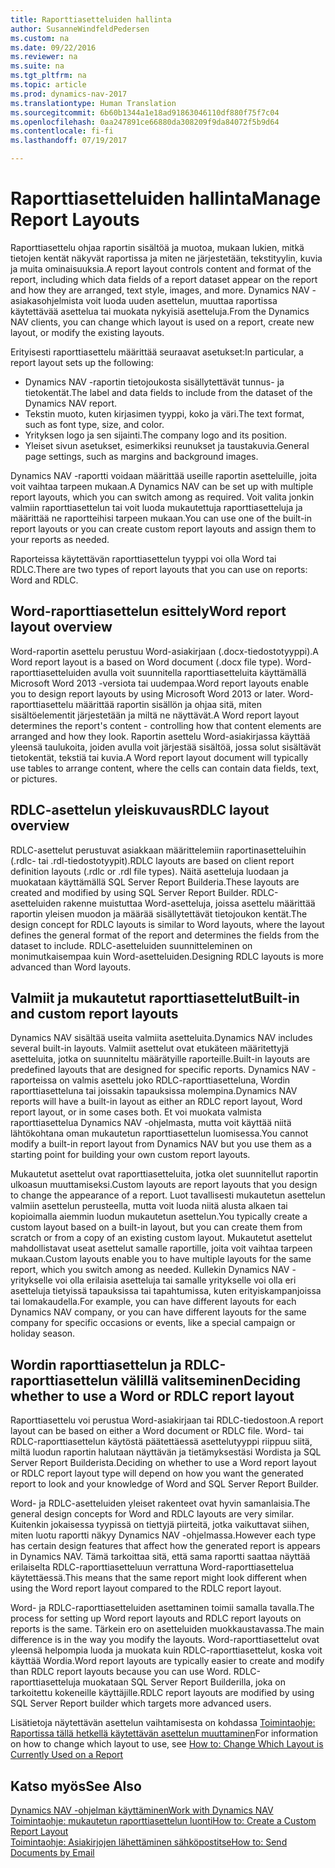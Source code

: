 ```yaml
---
title: Raporttiasetteluiden hallinta
author: SusanneWindfeldPedersen
ms.custom: na
ms.date: 09/22/2016
ms.reviewer: na
ms.suite: na
ms.tgt_pltfrm: na
ms.topic: article
ms.prod: dynamics-nav-2017
ms.translationtype: Human Translation
ms.sourcegitcommit: 6b60b1344a1e18ad91863046110df880f75f7c04
ms.openlocfilehash: 0aa247891ce66880da308209f9da84072f5b9d64
ms.contentlocale: fi-fi
ms.lasthandoff: 07/19/2017

---
```

    
# <a name="manage-report-layouts"></a><span data-ttu-id="08c46-102">Raporttiasetteluiden hallinta</span><span class="sxs-lookup"><span data-stu-id="08c46-102">Manage Report Layouts</span></span>
<span data-ttu-id="08c46-103">Raporttiasettelu ohjaa raportin sisältöä ja muotoa, mukaan lukien, mitkä tietojen kentät näkyvät raportissa ja miten ne järjestetään, tekstityylin, kuvia ja muita ominaisuuksia.</span><span class="sxs-lookup"><span data-stu-id="08c46-103">A report layout controls content and format of the report, including which data fields of a report dataset appear on the report and how they are arranged, text style, images, and more.</span></span> <span data-ttu-id="08c46-104">Dynamics NAV -asiakasohjelmista voit luoda uuden asettelun, muuttaa raportissa käytettävää asettelua tai muokata nykyisiä asetteluja.</span><span class="sxs-lookup"><span data-stu-id="08c46-104">From the Dynamics NAV clients, you can change which layout is used on a report, create new layout, or modify the existing layouts.</span></span> 

<span data-ttu-id="08c46-105">Erityisesti raporttiasettelu määrittää seuraavat asetukset:</span><span class="sxs-lookup"><span data-stu-id="08c46-105">In particular, a report layout sets up the following:</span></span>

- <span data-ttu-id="08c46-106">Dynamics NAV -raportin tietojoukosta sisällytettävät tunnus- ja tietokentät.</span><span class="sxs-lookup"><span data-stu-id="08c46-106">The label and data fields to include from the dataset of the Dynamics NAV report.</span></span>
- <span data-ttu-id="08c46-107">Tekstin muoto, kuten kirjasimen tyyppi, koko ja väri.</span><span class="sxs-lookup"><span data-stu-id="08c46-107">The text format, such as font type, size, and color.</span></span>
- <span data-ttu-id="08c46-108">Yrityksen logo ja sen sijainti.</span><span class="sxs-lookup"><span data-stu-id="08c46-108">The company logo and its position.</span></span>
- <span data-ttu-id="08c46-109">Yleiset sivun asetukset, esimerkiksi reunukset ja taustakuvia.</span><span class="sxs-lookup"><span data-stu-id="08c46-109">General page settings, such as margins and background images.</span></span> 

<span data-ttu-id="08c46-110">Dynamics NAV -raportti voidaan määrittää useille raportin asetteluille, joita voit vaihtaa tarpeen mukaan.</span><span class="sxs-lookup"><span data-stu-id="08c46-110">A Dynamics NAV can be set up with multiple report layouts, which you can switch among as required.</span></span> <span data-ttu-id="08c46-111">Voit valita jonkin valmiin raporttiasettelun tai voit luoda mukautettuja raporttiasetteluja ja määrittää ne raportteihisi tarpeen mukaan.</span><span class="sxs-lookup"><span data-stu-id="08c46-111">You can use one of the built-in report layouts or you can create custom report layouts and assign them to your reports as needed.</span></span>

<span data-ttu-id="08c46-112">Raporteissa käytettävän raporttiasettelun tyyppi voi olla Word tai RDLC.</span><span class="sxs-lookup"><span data-stu-id="08c46-112">There are two types of report layouts that you can use on reports: Word and RDLC.</span></span>

## <a name="word-report-layout-overview"></a><span data-ttu-id="08c46-113">Word-raporttiasettelun esittely</span><span class="sxs-lookup"><span data-stu-id="08c46-113">Word report layout overview</span></span>
<span data-ttu-id="08c46-114">Word-raportin asettelu perustuu Word-asiakirjaan (.docx-tiedostotyyppi).</span><span class="sxs-lookup"><span data-stu-id="08c46-114">A Word report layout is a based on Word document (.docx file type).</span></span> <span data-ttu-id="08c46-115">Word-raporttiasetteluiden avulla voit suunnitella raporttiasetteluita käyttämällä Microsoft Word 2013 -versiota tai uudempaa.</span><span class="sxs-lookup"><span data-stu-id="08c46-115">Word report layouts enable you to design report layouts by using Microsoft Word 2013 or later.</span></span> <span data-ttu-id="08c46-116">Word-raporttiasettelu määrittää raportin sisällön ja ohjaa sitä, miten sisältöelementit järjestetään ja miltä ne näyttävät.</span><span class="sxs-lookup"><span data-stu-id="08c46-116">A Word report layout determines the report's content - controlling how that content elements are arranged and how they look.</span></span> <span data-ttu-id="08c46-117">Raportin asettelu Word-asiakirjassa käyttää yleensä taulukoita, joiden avulla voit järjestää sisältöä, jossa solut sisältävät tietokentät, tekstiä tai kuvia.</span><span class="sxs-lookup"><span data-stu-id="08c46-117">A Word report layout document will typically use tables to arrange content, where the cells can contain data fields, text, or pictures.</span></span>

## <a name="rdlc-layout-overview"></a><span data-ttu-id="08c46-118">RDLC-asettelun yleiskuvaus</span><span class="sxs-lookup"><span data-stu-id="08c46-118">RDLC layout overview</span></span>
<span data-ttu-id="08c46-119">RDLC-asettelut perustuvat asiakkaan määrittelemiin raportinasetteluihin (.rdlc- tai .rdl-tiedostotyypit).</span><span class="sxs-lookup"><span data-stu-id="08c46-119">RDLC layouts are based on client report definition layouts (.rdlc or .rdl file types).</span></span> <span data-ttu-id="08c46-120">Näitä asetteluja luodaan ja muokataan käyttämällä SQL Server Report Builderia.</span><span class="sxs-lookup"><span data-stu-id="08c46-120">These layouts are created and modified by using SQL Server Report Builder.</span></span> <span data-ttu-id="08c46-121">RDLC-asetteluiden rakenne muistuttaa Word-asetteluja, joissa asettelu määrittää raportin yleisen muodon ja määrää sisällytettävät tietojoukon kentät.</span><span class="sxs-lookup"><span data-stu-id="08c46-121">The design concept for RDLC layouts is similar to Word layouts, where the layout defines the general format of the report and determines the fields from the dataset to include.</span></span> <span data-ttu-id="08c46-122">RDLC-asetteluiden suunnitteleminen on monimutkaisempaa kuin Word-asetteluiden.</span><span class="sxs-lookup"><span data-stu-id="08c46-122">Designing RDLC layouts is more advanced than Word layouts.</span></span>

## <a name="built-in-and-custom-report-layouts"></a><span data-ttu-id="08c46-123">Valmiit ja mukautetut raporttiasettelut</span><span class="sxs-lookup"><span data-stu-id="08c46-123">Built-in and custom report layouts</span></span>
<span data-ttu-id="08c46-124">Dynamics NAV sisältää useita valmiita asetteluita.</span><span class="sxs-lookup"><span data-stu-id="08c46-124">Dynamics NAV includes several built-in layouts.</span></span> <span data-ttu-id="08c46-125">Valmiit asettelut ovat etukäteen määritettyjä asetteluita, jotka on suunniteltu määrätyille raporteille.</span><span class="sxs-lookup"><span data-stu-id="08c46-125">Built-in layouts are predefined layouts that are designed for specific reports.</span></span> <span data-ttu-id="08c46-126">Dynamics NAV -raporteissa on valmis asettelu joko RDLC-raporttiasetteluna, Wordin raporttiasetteluna tai joissakin tapauksissa molempina.</span><span class="sxs-lookup"><span data-stu-id="08c46-126">Dynamics NAV reports will have a built-in layout as either an RDLC report layout, Word report layout, or in some cases both.</span></span> <span data-ttu-id="08c46-127">Et voi muokata valmista raporttiasettelua Dynamics NAV -ohjelmasta, mutta voit käyttää niitä lähtökohtana oman mukautetun raporttiasettelun luomisessa.</span><span class="sxs-lookup"><span data-stu-id="08c46-127">You cannot modify a built-in report layout from Dynamics NAV but you use them as a starting point for building your own custom report layouts.</span></span> 

<span data-ttu-id="08c46-128">Mukautetut asettelut ovat raporttiasetteluita, jotka olet suunnitellut raportin ulkoasun muuttamiseksi.</span><span class="sxs-lookup"><span data-stu-id="08c46-128">Custom layouts are report layouts that you design to change the appearance of a report.</span></span> <span data-ttu-id="08c46-129">Luot tavallisesti mukautetun asettelun valmiin asettelun perusteella, mutta voit luoda niitä alusta alkaen tai kopioimalla aiemmin luodun mukautetun asettelun.</span><span class="sxs-lookup"><span data-stu-id="08c46-129">You typically create a custom layout based on a built-in layout, but you can create them from scratch or from a copy of an existing custom layout.</span></span> <span data-ttu-id="08c46-130">Mukautetut asettelut mahdollistavat useat asettelut samalle raportille, joita voit vaihtaa tarpeen mukaan.</span><span class="sxs-lookup"><span data-stu-id="08c46-130">Custom layouts enable you to have multiple layouts for the same report, which you switch among as needed.</span></span> <span data-ttu-id="08c46-131">Kullekin Dynamics NAV -yritykselle voi olla erilaisia asetteluja tai samalle yritykselle voi olla eri asetteluja tietyissä tapauksissa tai tapahtumissa, kuten erityiskampanjoissa tai lomakaudella.</span><span class="sxs-lookup"><span data-stu-id="08c46-131">For example, you can have different layouts for each Dynamics NAV company, or you can have different layouts for the same company for specific occasions or events, like a special campaign or holiday season.</span></span>

## <a name="deciding-whether-to-use-a-word-or-rdlc-report-layout"></a><span data-ttu-id="08c46-132">Wordin raporttiasettelun ja RDLC-raporttiasettelun välillä valitseminen</span><span class="sxs-lookup"><span data-stu-id="08c46-132">Deciding whether to use a Word or RDLC report layout</span></span> 
<span data-ttu-id="08c46-133">Raporttiasettelu voi perustua Word-asiakirjaan tai RDLC-tiedostoon.</span><span class="sxs-lookup"><span data-stu-id="08c46-133">A report layout can be based on either a Word document or RDLC file.</span></span> <span data-ttu-id="08c46-134">Word- tai RDLC-raporttiasettelun käytöstä päätettäessä asettelutyyppi riippuu siitä, miltä luodun raportin halutaan näyttävän ja tietämyksestäsi Wordista ja SQL Server Report Builderista.</span><span class="sxs-lookup"><span data-stu-id="08c46-134">Deciding on whether to use a Word report layout or RDLC report layout type will depend on how you want the generated report to look and your knowledge of Word and SQL Server Report Builder.</span></span> 

<span data-ttu-id="08c46-135">Word- ja RDLC-asetteluiden yleiset rakenteet ovat hyvin samanlaisia.</span><span class="sxs-lookup"><span data-stu-id="08c46-135">The general design concepts for Word and RDLC layouts are very similar.</span></span> <span data-ttu-id="08c46-136">Kuitenkin jokaisessa tyypissä on tiettyjä piirteitä, jotka vaikuttavat siihen, miten luotu raportti näkyy Dynamics NAV -ohjelmassa.</span><span class="sxs-lookup"><span data-stu-id="08c46-136">However each type has certain design features that affect how the generated report is appears in Dynamics NAV.</span></span> <span data-ttu-id="08c46-137">Tämä tarkoittaa sitä, että sama raportti saattaa näyttää erilaiselta RDLC-raporttiasetteluun verrattuna Word-raporttiasettelua käytettäessä.</span><span class="sxs-lookup"><span data-stu-id="08c46-137">This means that the same report might look different when using the Word report layout compared to the RDLC report layout.</span></span>

<span data-ttu-id="08c46-138">Word- ja RDLC-raporttiasetteluiden asettaminen toimii samalla tavalla.</span><span class="sxs-lookup"><span data-stu-id="08c46-138">The process for setting up Word report layouts and RDLC report layouts on reports is the same.</span></span> <span data-ttu-id="08c46-139">Tärkein ero on asetteluiden muokkaustavassa.</span><span class="sxs-lookup"><span data-stu-id="08c46-139">The main difference is in the way you modify the layouts.</span></span> <span data-ttu-id="08c46-140">Word-raporttiasettelut ovat yleensä helpompia luoda ja muokata kuin RDLC-raporttiasettelut, koska voit käyttää Wordia.</span><span class="sxs-lookup"><span data-stu-id="08c46-140">Word report layouts are typically easier to create and modify than RDLC report layouts because you can use Word.</span></span> <span data-ttu-id="08c46-141">RDLC-raporttiasetteluja muokataan SQL Server Report Builderilla, joka on tarkoitettu kokeneille käyttäjille.</span><span class="sxs-lookup"><span data-stu-id="08c46-141">RDLC report layouts are modified by using SQL Server Report builder which targets more advanced users.</span></span>

<span data-ttu-id="08c46-142">Lisätietoja näytettävän asettelun vaihtamisesta on kohdassa [Toimintaohje: Raportissa tällä hetkellä käytettävän asettelun muuttaminen](ui-how-change-layout-currently-used-report.md)</span><span class="sxs-lookup"><span data-stu-id="08c46-142">For information on how to change which layout to use, see [How to: Change Which Layout is Currently Used on a Report](ui-how-change-layout-currently-used-report.md)</span></span>

## <a name="see-also"></a><span data-ttu-id="08c46-143">Katso myös</span><span class="sxs-lookup"><span data-stu-id="08c46-143">See Also</span></span>
[<span data-ttu-id="08c46-144">Dynamics NAV -ohjelman käyttäminen</span><span class="sxs-lookup"><span data-stu-id="08c46-144">Work with Dynamics NAV</span></span>](ui-work-product.md)  
[<span data-ttu-id="08c46-145">Toimintaohje: mukautetun raporttiasettelun luonti</span><span class="sxs-lookup"><span data-stu-id="08c46-145">How to: Create a Custom Report Layout</span></span>](ui-how-create-custom-report-layout.md)  
[<span data-ttu-id="08c46-146">Toimintaohje: Asiakirjojen lähettäminen sähköpostitse</span><span class="sxs-lookup"><span data-stu-id="08c46-146">How to: Send Documents by Email</span></span>](ui-how-send-documents-email.md)

